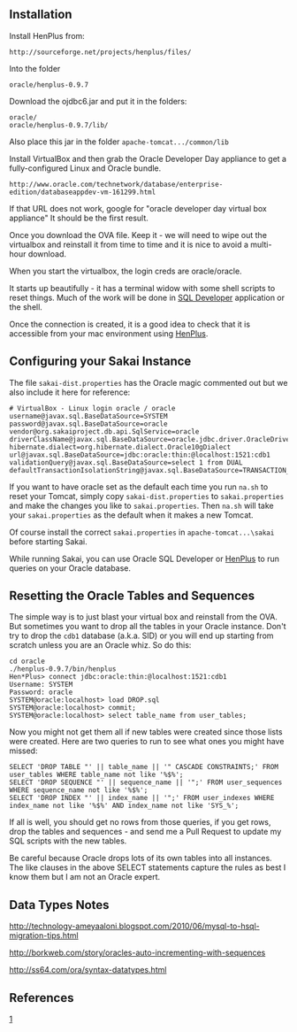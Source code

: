 Installation
------------

Install HenPlus from:

    http://sourceforge.net/projects/henplus/files/

Into the folder

    oracle/henplus-0.9.7

Download the ojdbc6.jar and put it in the folders:

    oracle/
    oracle/henplus-0.9.7/lib/

Also place this jar in the folder `apache-tomcat.../common/lib`

Install VirtualBox and then grab the Oracle Developer Day
appliance to get a fully-configured Linux and Oracle bundle.

    http://www.oracle.com/technetwork/database/enterprise-edition/databaseappdev-vm-161299.html


If that URL does not work, google for "oracle developer day virtual box appliance"
It should be the first result.

Once you download the OVA file.  Keep it - we will need to wipe out the virtualbox
and reinstall it from time to time and it is nice to avoid a multi-hour download.

When you start the virtualbox, the login creds are oracle/oracle.

It starts up beautifully - it has a terminal widow with some shell scripts
to reset things.  Much of the work will be done 
in [SQL Developer](oracle/making_connection.png) application or the shell.

Once the connection is created, it is a good idea to check that it 
is accessible from your mac environment 
using [HenPlus](oracle/using-henplus.txt).


Configuring your Sakai Instance
-------------------------------

The file `sakai-dist.properties` has the Oracle magic commented out but
we also include it here for reference:

    # VirtualBox - Linux login oracle / oracle
    username@javax.sql.BaseDataSource=SYSTEM
    password@javax.sql.BaseDataSource=oracle
    vendor@org.sakaiproject.db.api.SqlService=oracle
    driverClassName@javax.sql.BaseDataSource=oracle.jdbc.driver.OracleDriver
    hibernate.dialect=org.hibernate.dialect.Oracle10gDialect
    url@javax.sql.BaseDataSource=jdbc:oracle:thin:@localhost:1521:cdb1
    validationQuery@javax.sql.BaseDataSource=select 1 from DUAL
    defaultTransactionIsolationString@javax.sql.BaseDataSource=TRANSACTION_READ_COMMITTED

If you want to have oracle set as the default each time you 
run `na.sh` to reset your Tomcat, simply copy `sakai-dist.properties`
to `sakai.properties` and make the changes you like to `sakai.properties`.
Then `na.sh` will take your `sakai.properties` as the default when it
makes a new Tomcat.

Of course install the correct `sakai.properties` in `apache-tomcat...\sakai`
before starting Sakai.

While running Sakai, you can use Oracle SQL Developer or 
[HenPlus](oracle/using-henplus.txt) to run queries on your Oracle database.

Resetting the Oracle Tables and Sequences
-----------------------------------------

The simple way is to just blast your virtual box and reinstall from the OVA.
But sometimes you want to drop all the tables in your Oracle instance.  Don't
try to drop the `cdb1` database (a.k.a. SID) or you will end up starting
from scratch unless you are an Oracle whiz.  So do this:

    cd oracle
    ./henplus-0.9.7/bin/henplus
    Hen*Plus> connect jdbc:oracle:thin:@localhost:1521:cdb1
    Username: SYSTEM
    Password: oracle
    SYSTEM@oracle:localhost> load DROP.sql
    SYSTEM@oracle:localhost> commit;
    SYSTEM@oracle:localhost> select table_name from user_tables;

Now you might not get them all if new tables were created since those
lists were created.  Here are two queries to run to see what ones
you might have missed:

    SELECT 'DROP TABLE "' || table_name || '" CASCADE CONSTRAINTS;' FROM user_tables WHERE table_name not like '%$%';
    SELECT 'DROP SEQUENCE "' || sequence_name || '";' FROM user_sequences WHERE sequence_name not like '%$%';
    SELECT 'DROP INDEX "' || index_name || '";' FROM user_indexes WHERE index_name not like '%$%' AND index_name not like 'SYS_%';

If all is well, you should get no rows from those queries, if you get rows,
drop the tables and sequences - and send me a Pull Request to update my
SQL scripts with the new tables.

Be careful because Oracle drops lots of its own tables into all instances. 
The like clauses in the above SELECT statements capture the rules as best I 
know them but I am not an Oracle expert.

Data Types Notes
----------------

http://technology-ameyaaloni.blogspot.com/2010/06/mysql-to-hsql-migration-tips.html

http://borkweb.com/story/oracles-auto-incrementing-with-sequences

http://ss64.com/ora/syntax-datatypes.html

References 
----------

[1](http://www.jochenhebbrecht.be/site/2010-05-10/database/drop-all-tables-in-oracle-db-scheme)

